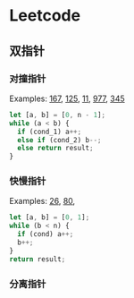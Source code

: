 # Leetcode

## 双指针

### 对撞指针

Examples:
[167](https://leetcode.cn/problems/two-sum-ii-input-array-is-sorted/description/),
[125](https://leetcode.cn/problems/valid-palindrome/description/),
[11](https://leetcode.cn/problems/container-with-most-water/description/),
[977](https://leetcode.cn/problems/squares-of-a-sorted-array/description/),
[345](https://leetcode.cn/problems/reverse-vowels-of-a-string/description/)

```js
let [a, b] = [0, n - 1];
while (a < b) {
  if (cond_1) a++;
  else if (cond_2) b--;
  else return result;
}
```

### 快慢指针

Examples:
[26](https://leetcode.cn/problems/remove-duplicates-from-sorted-array/description/),
[80](https://leetcode.cn/problems/remove-duplicates-from-sorted-array-ii/description/),

```js
let [a, b] = [0, 1];
while (b < n) {
  if (cond) a++;
  b++;
}
return result;
```

### 分离指针
